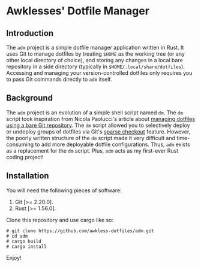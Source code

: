 <!--
SPDX-FileCopyrightText: 2024 Jason Pena <jasonpena@awkless.com>
SPDX-License-Identifier: MIT
-->

# Awklesses' Dotfile Manager

## Introduction

The `adm` project is a simple dotfile manager application written in Rust. It
uses Git to manage dotfiles by treating `$HOME` as the working tree (or any
other local directory of choice), and storing any changes in a local bare
repository in a side directory (typically in `$HOME/.local/share/dotfiles`).
Accessing and managing your version-controlled dotfiles only requires you to
pass Git commands directly to `adm` itself.

## Background

The `adm` project is an evolution of a simple shell script named `dm`. The `dm`
script took inspiration from Nicola Paolucci's article about [managing dotfiles
using a bare Git repository][durdn-article]. The `dm` script allowed you to
selectively deploy or undeploy groups of dotfiles via Git's [sparse
checkout][sparse-checkout] feature. However, the poorly written structure of the
`dm` script made it very difficult and time-consuming to add more deployable
dotfile configurations.  Thus, `adm` exists as a replacement for the `dm`
script. Plus, `adm` acts as my first-ever Rust coding project!

## Installation

You will need the following pieces of software:

1. Git [>= 2.20.0].
1. Rust [>= 1.56.0].

Clone this repository and use cargo like so:

```
# git clone https://github.com/awkless-dotfiles/adm.git
# cd adm
# cargo build
# cargo install
```

Enjoy!

[durdn-article]: https://www.atlassian.com/git/tutorials/dotfiles
[sparse-checkout]: https://git-scm.com/docs/git-sparse-checkout
